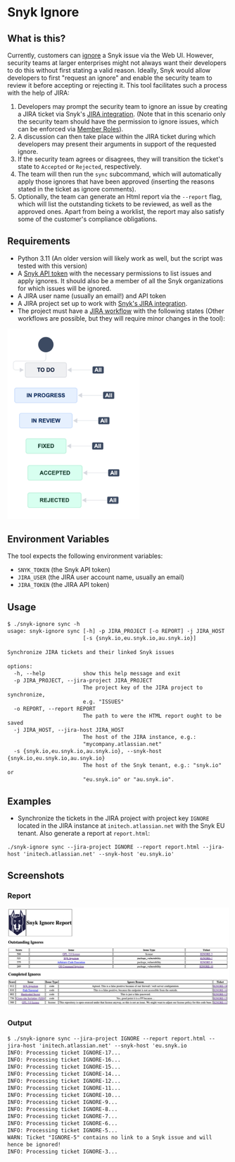 # Snyk Ignore

## What is this?
Currently, customers can [ignore](https://docs.snyk.io/scan-using-snyk/find-and-manage-priority-issues/ignore-issues) a Snyk issue via the Web UI. However, security teams at larger enterprises might not always want their developers to do this without first stating a valid reason. Ideally, Snyk would allow developers to first "request an ignore" and enable the security team to review it before accepting or rejecting it. This tool facilitates such a process with the help of JIRA:
1. Developers may prompt the security team to ignore an issue by creating a JIRA ticket via Snyk's [JIRA integration](https://docs.snyk.io/integrate-with-snyk/notification-and-ticketing-systems-integrations/jira-integration). (Note that in this scenario only the security team should have the permission to ignore issues, which can be enforced via [Member Roles](https://docs.snyk.io/snyk-admin/manage-permissions-and-roles/manage-member-roles)).
2. A discussion can then take place within the JIRA ticket during which developers may present their arguments in support of the requested ignore.
3. If the security team agrees or disagrees, they will transition the ticket's state to `Accepted` or `Rejected`, respectively.
4. The team will then run the `sync` subcommand, which will automatically apply those ignores that have been approved (inserting the reasons stated in the ticket as ignore comments).
5. Optionally, the team can generate an Html report via the `--report` flag, which will list the outstanding tickets to be reviewed, as well as the approved ones. Apart from being a worklist, the report may also satisfy some of the customer's compliance obligations.


## Requirements

* Python 3.11 (An older version will likely work as well, but the script was tested with this version)
* A [Snyk API token](https://docs.snyk.io/getting-started/how-to-obtain-and-authenticate-with-your-snyk-api-token) with the necessary permissions to list issues and apply ignores. It should also be a member of all the Snyk organizations for which issues will be ignored.
* A JIRA user name (usually an email!) and API token
* A JIRA project set up to work with [Snyk's JIRA integration](https://docs.snyk.io/integrate-with-snyk/notification-and-ticketing-systems-integrations/jira-integration).
* The project must have a [JIRA workflow](https://www.atlassian.com/software/jira/guides/workflows/overview#what-is-a-jira-workflow) with the following states (Other workflows are possible, but they will require minor changes in the tool):
<img src="./workflow.png" width="300">

## Environment Variables

The tool expects the following environment variables:
* `SNYK_TOKEN` (the Snyk API token)
* `JIRA_USER` (the JIRA user account name, usually an email)
* `JIRA_TOKEN` (the JIRA API token)

## Usage

```shell
$ ./snyk-ignore sync -h
usage: snyk-ignore sync [-h] -p JIRA_PROJECT [-o REPORT] -j JIRA_HOST
                        [-s {snyk.io,eu.snyk.io,au.snyk.io}]

Synchronize JIRA tickets and their linked Snyk issues

options:
  -h, --help            show this help message and exit
  -p JIRA_PROJECT, --jira-project JIRA_PROJECT
                        The project key of the JIRA project to synchronize,
                        e.g. "ISSUES"
  -o REPORT, --report REPORT
                        The path to were the HTML report ought to be saved
  -j JIRA_HOST, --jira-host JIRA_HOST
                        The host of the JIRA instance, e.g.:
                        "mycompany.atlassian.net"
  -s {snyk.io,eu.snyk.io,au.snyk.io}, --snyk-host {snyk.io,eu.snyk.io,au.snyk.io}
                        The host of the Snyk tenant, e.g.: "snyk.io" or
                        "eu.snyk.io" or "au.snyk.io".
```

## Examples

* Synchronize the tickets in the JIRA project with project key `IGNORE` located in the JIRA instance at `initech.atlassian.net` with the Snyk EU tenant. Also generate a report at `report.html`:
```shell
./snyk-ignore sync --jira-project IGNORE --report report.html --jira-host 'initech.atlassian.net' --snyk-host 'eu.snyk.io' 
```

## Screenshots
### Report
![example report](./example-report.png)

### Output
```shell
$ ./snyk-ignore sync --jira-project IGNORE --report report.html --jira-host 'initech.atlassian.net' --snyk-host 'eu.snyk.io
INFO: Processing ticket IGNORE-17...
INFO: Processing ticket IGNORE-16...
INFO: Processing ticket IGNORE-15...
INFO: Processing ticket IGNORE-14...
INFO: Processing ticket IGNORE-12...
INFO: Processing ticket IGNORE-11...
INFO: Processing ticket IGNORE-10...
INFO: Processing ticket IGNORE-9...
INFO: Processing ticket IGNORE-8...
INFO: Processing ticket IGNORE-7...
INFO: Processing ticket IGNORE-6...
INFO: Processing ticket IGNORE-5...
WARN: Ticket "IGNORE-5" contains no link to a Snyk issue and will hence be ignored!
INFO: Processing ticket IGNORE-3...
```
